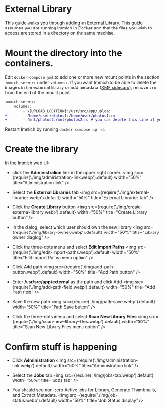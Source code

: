 # External Library

This guide walks you through adding an [External Library](/docs/features/libraries).
This guide assumes you are running Immich in Docker and that the files you wish to access are stored
in a directory on the same machine.

# Mount the directory into the containers.

Edit `docker-compose.yml` to add one or more new mount points in the section `immich-server:` under `volumes:`.
If you want Immich to be able to delete the images in the external library or add metadata ([XMP sidecars](/docs/features/xmp-sidecars)), remove `:ro` from the end of the mount point.

```diff
immich-server:
    volumes:
        - ${UPLOAD_LOCATION}:/usr/src/app/upload
+       - /home/user/photos1:/home/user/photos1:ro
+       - /mnt/photos2:/mnt/photos2:ro # you can delete this line if you only have one mount point, or you can add more lines if you have more than two
```

Restart Immich by running `docker compose up -d`.

# Create the library

In the Immich web UI:

- click the **Administration** link in the upper right corner.
  <img src={require('./img/administration-link.webp').default} width="50%" title="Administration link" />

- Select the **External Libraries** tab
  <img src={require('./img/external-libraries.webp').default} width="50%" title="External Libraries tab" />

- Click the **Create Library** button
  <img src={require('./img/create-external-library.webp').default} width="50%" title="Create Library button" />

- In the dialog, select which user should own the new library
  <img src={require('./img/library-owner.webp').default} width="50%" title="Library owner diaglog" />

- Click the three-dots menu and select **Edit Import Paths**
  <img src={require('./img/edit-import-paths.webp').default} width="50%" title="Edit Import Paths menu option" />

- Click Add path
  <img src={require('./img/add-path-button.webp').default} width="50%" title="Add Path button" />

- Enter **/usr/src/app/external** as the path and click Add
  <img src={require('./img/add-path-field.webp').default} width="50%" title="Add Path field" />

- Save the new path
  <img src={require('./img/path-save.webp').default} width="50%" title="Path Save button" />

- Click the three-dots menu and select **Scan New Library Files**
  <img src={require('./img/scan-new-library-files.webp').default} width="50%" title="Scan New Library Files menu option" />

# Confirm stuff is happening

- Click **Administration**
  <img src={require('./img/administration-link.webp').default} width="50%" title="Administration link" />

- Select the **Jobs** tab
  <img src={require('./img/jobs-tab.webp').default} width="50%" title="Jobs tab" />

- You should see non-zero Active jobs for
  Library, Generate Thumbnails, and Extract Metadata.
  <img src={require('./img/job-status.webp').default} width="50%" title="Job Status display" />
